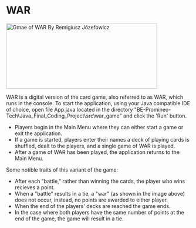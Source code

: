 # WAR

<img src="https://upload.wikimedia.org/wikipedia/commons/1/13/Wojna_gra_karciana.jpg"
     alt="Gmae of WAR By Remigiusz Józefowicz" width="411" height="178">

WAR is a digital version of the card game, also referred to as WAR, which runs in the console. To start the application, using your Java compatible IDE of choice, open file App.java located in the directory "BE-Promineo-Tech\Java_Final_Coding_Project\src\war_game" and click the 'Run' button.

* Players begin in the Main Menu where they can either start a game or exit the application.
* If a game is started, players enter their names a deck of playing cards is shuffled, dealt to the players, and a single game of WAR is played.
* After a game of WAR has been played, the application returns to the Main Menu.

Some notible traits of this variant of the game:
* After each "battle," rather than winning the cards, the player who wins recieves a point.
* When a "battle" results in a tie, a "war" (as shown in the image above) does not occur, instead, no points are awarded to either player.
* When the end of the players' decks are reached the game ends.
* In the case where both players have the same number of points at the end of the game, the game will result in a tie. 
